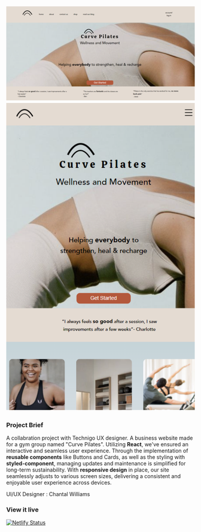 <h1 align="center">
  <img src="/public/preview01.png" alt="Project Preview01" style="display: inline-block; margin-right: 10px;">
  <img src="/public/preview02.png" alt="Project Preview02" style="display: inline-block;">
</h1>

### Project Brief

A collabration project with Technigo UX designer. A business website made for a gym group named "Curve Pilates". Utilizing **React**, we've ensured an interactive and seamless user experience. Through the implementation of **reusable components** like Buttons and Cards, as well as the styling with **styled-component**, managing updates and maintenance is simplified for long-term sustainability. With **responsive design** in place, our site seamlessly adjusts to various screen sizes, delivering a consistent and enjoyable user experience across devices.

UI/UX Designer : Chantal Williams

### View it live

[![Netlify Status](https://api.netlify.com/api/v1/badges/dd0034f3-ac8e-4bda-97b1-f48ceac18ef2/deploy-status)](https://app.netlify.com/sites/curve-pilates/deploys)
